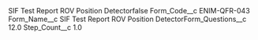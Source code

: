 <?xml version="1.0" encoding="UTF-8"?>
<CustomMetadata xmlns="http://soap.sforce.com/2006/04/metadata" xmlns:xsi="http://www.w3.org/2001/XMLSchema-instance" xmlns:xsd="http://www.w3.org/2001/XMLSchema">
    <label>SIF Test Report ROV Position Detector​</label>
    <protected>false</protected>
    <values>
        <field>Form_Code__c</field>
        <value xsi:type="xsd:string">ENIM-QFR-043</value>
    </values>
    <values>
        <field>Form_Name__c</field>
        <value xsi:type="xsd:string">SIF Test Report ROV Position Detector​</value>
    </values>
    <values>
        <field>Form_Questions__c</field>
        <value xsi:type="xsd:double">12.0</value>
    </values>
    <values>
        <field>Step_Count__c</field>
        <value xsi:type="xsd:double">1.0</value>
    </values>
</CustomMetadata>
